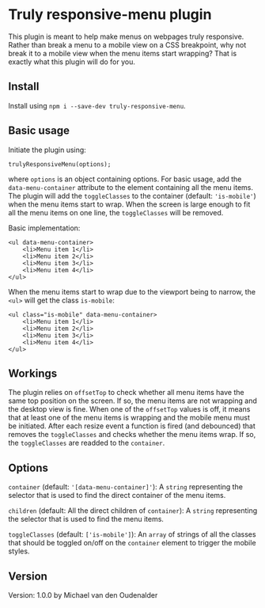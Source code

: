 # Truly responsive-menu plugin

This plugin is meant to help make menus on webpages truly responsive. Rather than break a menu to a mobile view on a CSS breakpoint, why not break it to a mobile view when the menu items start wrapping? That is exactly what this plugin will do for you.

## Install
Install using `npm i --save-dev truly-responsive-menu`.

## Basic usage
Initiate the plugin using:

	trulyResponsiveMenu(options);

where `options` is an object containing options. For basic usage, add the `data-menu-container` attribute to the element containing all the menu items. The plugin will add the `toggleClasses` to the container (default: `'is-mobile'`) when the menu items start to wrap. When the screen is large enough to fit all the menu items on one line, the `toggleClasses` will be removed.

Basic implementation:

	<ul data-menu-container>
		<li>Menu item 1</li>
		<li>Menu item 2</li>
		<li>Menu item 3</li>
		<li>Menu item 4</li>
	</ul>

When the menu items start to wrap due to the viewport being to narrow, the `<ul>` will get the class `is-mobile`:

	<ul class="is-mobile" data-menu-container>
		<li>Menu item 1</li>
		<li>Menu item 2</li>
		<li>Menu item 3</li>
		<li>Menu item 4</li>
	</ul>

## Workings
The plugin relies on `offsetTop` to check whether all menu items have the same top position on the screen. If so, the menu items are not wrapping and the desktop view is fine. When one of the `offsetTop` values is off, it means that at least one of the menu items is wrapping and the mobile menu must be initiated. After each resize event a function is fired (and debounced) that removes the `toggleClasses` and checks whether the menu items wrap. If so, the `toggleClasses` are readded to the `container`.

## Options
`container` (default: `'[data-menu-container]'`): A `string` representing the selector that is used to find the direct container of the menu items.

`children` (default: All the direct children of `container`): A `string` representing the selector that is used to find the menu items.

`toggleClasses` (default: `['is-mobile']`): An `array` of strings of all the classes that should be toggled on/off on the `container` element to trigger the mobile styles.

## Version
Version: 1.0.0 by Michael van den Oudenalder
